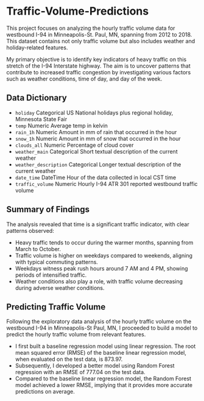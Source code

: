# Traffic-Volume-Predictions

This project focuses on analyzing the hourly traffic volume data for westbound I-94 in Minneapolis-St. Paul, MN, spanning from 2012 to 2018. This dataset contains not only traffic volume but also includes weather and holiday-related features. 

My primary objective is to identify key indicators of heavy traffic on this stretch of the I-94 Interstate highway. The aim is to uncover patterns that contribute to increased traffic congestion by investigating various factors such as weather conditions, time of day, and day of the week.

## Data Dictionary
* `holiday` Categorical US National holidays plus regional holiday, Minnesota State Fair
* `temp` Numeric Average temp in kelvin
* `rain_1h` Numeric Amount in mm of rain that occurred in the hour
* `snow_1h` Numeric Amount in mm of snow that occurred in the hour
* `clouds_all` Numeric Percentage of cloud cover
* `weather_main` Categorical Short textual description of the current weather
* `weather_description` Categorical Longer textual description of the current weather
* `date_time` DateTime Hour of the data collected in local CST time
* `traffic_volume` Numeric Hourly I-94 ATR 301 reported westbound traffic volume

## Summary of Findings
The analysis revealed that time is a significant traffic indicator, with clear patterns observed:

* Heavy traffic tends to occur during the warmer months, spanning from March to October.
* Traffic volume is higher on weekdays compared to weekends, aligning with typical commuting patterns.
* Weekdays witness peak rush hours around 7 AM and 4 PM, showing periods of intensified traffic.
* Weather conditions also play a role, with traffic volume decreasing during adverse weather conditions.

## Predicting Traffic Volume
Following the exploratory data analysis of the hourly traffic volume on the westbound I-94 in Minneapolis-St Paul, MN, I proceeded to build a model to predict the hourly traffic volume from relevant features.

* I first built a baseline regression model using linear regression. The root mean squared error (RMSE) of the baseline linear regression model, when evaluated on the test data, is 873.97.
* Subsequently, I developed a better model using Random Forest regression with an RMSE of 777.04 on the test data. 
* Compared to the baseline linear regression model, the Random Forest model achieved a lower RMSE, implying that it provides more accurate predictions on average.